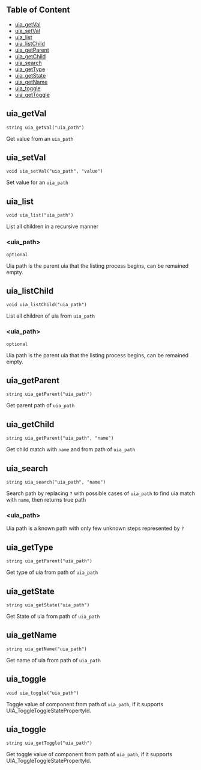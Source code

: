 ## Table of Content 
- [uia_getVal](#uia_getVal)
- [uia_setVal](#uia_setVal)
- [uia_list](#uia_list)
- [uia_listChild](#uia_listChild)
- [uia_getParent](#uia_getParent)
- [uia_getChild](#uia_getChild)
- [uia_search](#uia_search)
- [uia_getType](#uia_getType)
- [uia_getState](#uia_getState)
- [uia_getName](#uia_getName)
- [uia_toggle](#uia_toggle)
- [uia_getToggle](#uia_getToggle)

## uia_getVal
```
string uia_getVal("uia_path")
```

Get value from an `uia_path`

## uia_setVal
```
void uia_setVal("uia_path", "value")
```

Set value for an `uia_path`

## uia_list
```
void uia_list("uia_path")
```

List all children in a recursive manner
	
### <uia_path>

`optional`

Uia path is the parent uia that the listing process begins, can be remained empty.

## uia_listChild
```
void uia_listChild("uia_path")
```

List all children of uia from `uia_path`

### <uia_path>

`optional`

Uia path is the parent uia that the listing process begins, can be remained empty.

## uia_getParent
```
string uia_getParent("uia_path")
```

Get parent path of `uia_path`

## uia_getChild
```
string uia_getParent("uia_path", "name")
```

Get child match with `name` and from path of `uia_path`

## uia_search
```
string uia_search("uia_path", "name")
```

Search path by replacing `?` with possible cases of `uia_path` 
to find uia match with `name`, then returns true path

### <uia_path>

Uia path is a known path with only few unknown steps represented by `?`

## uia_getType
```
string uia_getParent("uia_path")
```

Get type of uia from path of `uia_path`

## uia_getState
```
string uia_getState("uia_path")
```

Get State of uia from path of `uia_path`

## uia_getName
```
string uia_getName("uia_path")
```

Get name of uia from path of `uia_path`

## uia_toggle
```
void uia_toggle("uia_path")
```

Toggle value of component from path of `uia_path`, if it supports UIA_ToggleToggleStatePropertyId.

## uia_toggle
```
string uia_getToggle("uia_path")
```

Get toggle value of component from path of `uia_path`, if it supports UIA_ToggleToggleStatePropertyId.
